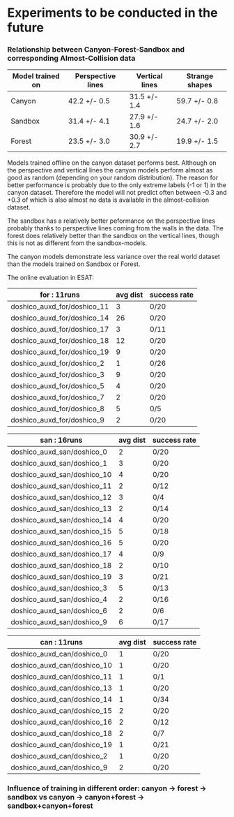 # Experiments to be conducted in the future

### Relationship between Canyon-Forest-Sandbox and corresponding Almost-Collision data

| Model trained on | Perspective lines | Vertical lines | Strange shapes |
|------------------|--------------------------|-----------------------|-----------------------|
| Canyon           |        42.2  +/-   0.5   |       31.5  +/-  1.4  |      59.7  +/-   0.8  |
| Sandbox          |        31.4  +/-   4.1   |       27.9  +/-  1.6  |      24.7  +/-   2.0  |
| Forest           |        23.5  +/-   3.0   |       30.9  +/-  2.7  |      19.9  +/-   1.5  |

Models trained offline on the canyon dataset performs best. Although on the perspective and vertical lines the canyon models perform almost as good as random (depending on your random distribution). The reason for better performance is probably due to the only extreme labels (-1 or 1) in the canyon dataset. Therefore the model will not predict often between -0.3 and +0.3 of which is also almost no data is available in the almost-collision dataset.

The sandbox has a relatively better peformance on the perspective lines probably thanks to perspective lines coming from the walls in the data. The forest does relatively better than the sandbox on the vertical lines, though this is not as different from the sandbox-models.

The canyon models demonstrate less variance over the real world dataset than the models trained on Sandbox or Forest.

The online evaluation in ESAT:

| for : 11runs | avg dist | success rate |
|-|-|-|
| doshico_auxd_for/doshico_11 | 3 | 0/20 |
| doshico_auxd_for/doshico_14 | 26 | 0/20 |
| doshico_auxd_for/doshico_17 | 3 | 0/11 |
| doshico_auxd_for/doshico_18 | 12 | 0/20 |
| doshico_auxd_for/doshico_19 | 9 | 0/20 |
| doshico_auxd_for/doshico_2 | 1 | 0/26 |
| doshico_auxd_for/doshico_3 | 9 | 0/20 |
| doshico_auxd_for/doshico_5 | 4 | 0/20 |
| doshico_auxd_for/doshico_7 | 2 | 0/20 |
| doshico_auxd_for/doshico_8 | 5 | 0/5 |
| doshico_auxd_for/doshico_9 | 2 | 0/20 |

| san : 16runs | avg dist | success rate |
|-|-|-|
| doshico_auxd_san/doshico_0 | 2 | 0/20 |
| doshico_auxd_san/doshico_1 | 3 | 0/20 |
| doshico_auxd_san/doshico_10 | 4 | 0/20 |
| doshico_auxd_san/doshico_11 | 2 | 0/12 |
| doshico_auxd_san/doshico_12 | 3 | 0/4 |
| doshico_auxd_san/doshico_13 | 2 | 0/14 |
| doshico_auxd_san/doshico_14 | 4 | 0/20 |
| doshico_auxd_san/doshico_15 | 5 | 0/18 |
| doshico_auxd_san/doshico_16 | 5 | 0/20 |
| doshico_auxd_san/doshico_17 | 4 | 0/9 |
| doshico_auxd_san/doshico_18 | 2 | 0/10 |
| doshico_auxd_san/doshico_19 | 3 | 0/21 |
| doshico_auxd_san/doshico_3 | 5 | 0/13 |
| doshico_auxd_san/doshico_4 | 2 | 0/16 |
| doshico_auxd_san/doshico_6 | 2 | 0/6 |
| doshico_auxd_san/doshico_9 | 6 | 0/17 |

| can : 11runs | avg dist | success rate |
|-|-|-|
| doshico_auxd_can/doshico_0 | 1 | 0/20 |
| doshico_auxd_can/doshico_10 | 1 | 0/20 |
| doshico_auxd_can/doshico_11 | 1 | 0/1 |
| doshico_auxd_can/doshico_13 | 1 | 0/20 |
| doshico_auxd_can/doshico_14 | 1 | 0/34 |
| doshico_auxd_can/doshico_15 | 2 | 0/20 |
| doshico_auxd_can/doshico_16 | 2 | 0/12 |
| doshico_auxd_can/doshico_18 | 2 | 0/7 |
| doshico_auxd_can/doshico_19 | 1 | 0/21 |
| doshico_auxd_can/doshico_2 | 1 | 0/20 |
| doshico_auxd_can/doshico_9 | 2 | 0/20 |


### Influence of training in different order: canyon -> forest -> sandbox vs canyon -> canyon+forest -> sandbox+canyon+forest


